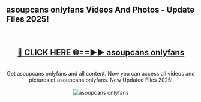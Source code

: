 <h2>asoupcans onlyfans Videos And Photos - Update Files 2025!</h2>
<br>
<div align="center">
<h2><a href="https://linkcuts.com/hfmhzwbr" rel="nofollow">🔴 CLICK HERE 🌐==►► asoupcans onlyfans</a></h2>
<br>
Get asoupcans onlyfans and all content. Now you can access all videos and pictures of asoupcans onlyfans. New Updated Files 2025!
<br>
<br>
<a href="https://linkcuts.com/hfmhzwbr" rel="nofollow" data-target="animated-image.originalLink"><img src="https://i.ibb.co.com/WyWwxjT/player-gif2.gif" alt="asoupcans onlyfans" style="max-width: 100%; display: inline-block;" data-target="animated-image.originalImage"></a>
</div>
<br>